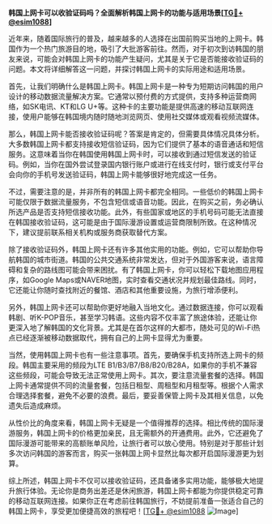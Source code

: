 **韩国上网卡可以收验证码吗？全面解析韩国上网卡的功能与适用场景[[TG💪+ @esim1088](https://t.me/s/esim1088)]**

近年来，随着国际旅行的普及，越来越多的人选择在出国前购买当地的上网卡。韩国作为一个热门旅游目的地，吸引了大批游客前往。然而，对于初次到访韩国的朋友来说，可能会对韩国上网卡的功能产生疑问，尤其是关于它是否能接收验证码的问题。本文将详细解答这一问题，并探讨韩国上网卡的实际用途和适用场景。

首先，让我们明确什么是韩国上网卡。韩国上网卡是一种专为短期访问韩国的用户设计的移动数据流量解决方案。它通常以预付费的方式提供，支持多种运营商网络，如SK电讯、KT和LG U+等。这种卡的主要功能是提供高速的移动互联网连接，使用户能够在韩国境内随时随地浏览网页、使用社交媒体或观看视频流媒体。

那么，韩国上网卡能否接收验证码呢？答案是肯定的，但需要具体情况具体分析。大多数韩国上网卡都支持接收短信验证码，因为它们提供了基本的语音通话和短信服务。这意味着当你在韩国使用韩国上网卡时，可以接收到通过短信发送的验证码。例如，当你在国外尝试登录国内银行账户或进行在线支付时，银行或支付平台会向你的手机号发送验证码，韩国上网卡能够很好地完成这一任务。

不过，需要注意的是，并非所有的韩国上网卡都完全相同。一些低价的韩国上网卡可能仅限于数据流量服务，不包含短信或语音功能。因此，在购买之前，务必确认所选产品是否支持短信接收功能。此外，有些国家或地区的手机号码可能无法直接在韩国接收验证码，这可能是由于国际漫游设置或运营商限制所致。在这种情况下，建议提前联系相关机构或服务商获取替代方案。

除了接收验证码外，韩国上网卡还有许多其他实用的功能。例如，它可以帮助你导航韩国的城市街道。韩国的公共交通系统非常发达，但对于外国游客来说，语言障碍和复杂的路线图可能会带来困扰。有了韩国上网卡，你可以轻松下载地图应用程序，如Google Maps或NAVER地图，实时查看交通状况并规划最佳路线。同时，它还能让你随时查找附近的餐馆、酒店和其他重要设施，为旅行增添便利。

另外，韩国上网卡还可以帮助你更好地融入当地文化。通过数据连接，你可以观看韩剧、听K-POP音乐，甚至学习韩语。这些内容不仅丰富了旅途体验，还能让你更深入地了解韩国的文化背景。尤其是在首尔这样的大都市，随处可见的Wi-Fi热点已经逐渐被移动数据取代，拥有自己的上网卡显得尤为重要。

当然，使用韩国上网卡也有一些注意事项。首先，要确保手机支持所选上网卡的频段。韩国主要采用的频段为LTE B1/B3/B7/B8/B20/B28A，如果你的手机不兼容这些频段，可能会导致无法正常使用上网卡。其次，要注意流量套餐的选择。韩国上网卡通常提供不同的流量套餐，包括日租型、周租型和月租型等。根据个人需求合理选择套餐，避免不必要的浪费。最后，要妥善保管上网卡及其相关信息，以免遗失后造成麻烦。

从性价比的角度来看，韩国上网卡无疑是一个值得推荐的选择。相比传统的国际漫游服务，韩国上网卡的价格更加亲民，且无需额外的开通费用。此外，它还避免了国际漫游可能带来的高额账单风险，让旅行者可以放心使用。特别是对于那些计划多次访问韩国的游客而言，购买一张韩国上网卡显然比每次都开启国际漫游更为划算。

综上所述，韩国上网卡不仅可以接收验证码，还具备诸多实用功能，能够极大地提升旅行体验。无论你是商务出差还是休闲旅游，韩国上网卡都能为你提供稳定可靠的移动互联网连接。如果你正在考虑前往韩国旅行，不妨提前准备一张适合自己的韩国上网卡，享受更加便捷高效的旅程吧！[[TG💪+ @esim1088](https://t.me/s/esim1088) ![Image](https://i.postimg.cc/4NQfJmqS/Snipaste-2025-05-13-00-14-12.png)]